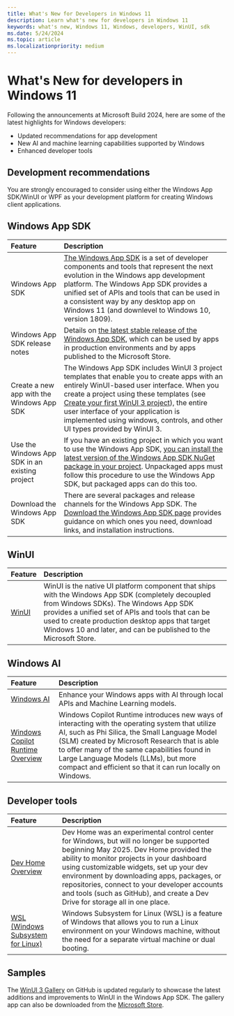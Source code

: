 ```yaml
---
title: What's New for Developers in Windows 11
description: Learn what's new for developers in Windows 11
keywords: what's new, Windows 11, Windows, developers, WinUI, sdk
ms.date: 5/24/2024
ms.topic: article
ms.localizationpriority: medium
---
```


# What's New for developers in Windows 11

Following the announcements at Microsoft Build 2024, here are some of the latest highlights for Windows developers:

* Updated recommendations for app development
* New AI and machine learning capabilities supported by Windows
* Enhanced developer tools


##  Development recommendations

You are strongly encouraged to consider using either the Windows App SDK/WinUI or WPF as your development platform for creating Windows client applications.


## Windows App SDK

Feature | Description
:------ | :------
Windows App SDK | [The Windows App SDK](../windows-app-sdk/index.md) is a set of developer components and tools that represent the next evolution in the Windows app development platform. The Windows App SDK provides a unified set of APIs and tools that can be used in a consistent way by any desktop app on Windows 11 (and downlevel to Windows 10, version 1809).
Windows App SDK release notes | Details on [the latest stable release of the Windows App SDK](../windows-app-sdk/stable-channel.md), which can be used by apps in production environments and by apps published to the Microsoft Store.
Create a new app with the Windows App SDK | The Windows App SDK includes WinUI 3 project templates that enable you to create apps with an entirely WinUI-based user interface. When you create a project using these templates (see [Create your first WinUI 3 project](../winui/winui3/create-your-first-winui3-app.md)), the entire user interface of your application is implemented using windows, controls, and other UI types provided by WinUI 3.
Use the Windows App SDK in an existing project | If you have an existing project in which you want to use the Windows App SDK, [you can install the latest version of the Windows App SDK NuGet package in your project](../windows-app-sdk/use-windows-app-sdk-in-existing-project.md). Unpackaged apps must follow this procedure to use the Windows App SDK, but packaged apps can do this too.
Download the Windows App SDK | There are several packages and release channels for the Windows App SDK. The [Download the Windows App SDK page](../windows-app-sdk/downloads.md) provides guidance on which ones you need, download links, and installation instructions.

## WinUI

Feature | Description
:------ | :------
[WinUI](../winui/winui3/index.md) | WinUI is the native UI platform component that ships with the Windows App SDK (completely decoupled from Windows SDKs). The Windows App SDK provides a unified set of APIs and tools that can be used to create production desktop apps that target Windows 10 and later, and can be published to the Microsoft Store.

## Windows AI

Feature | Description
:------ | :------
[Windows AI](/windows/ai/) | Enhance your Windows apps with AI through local APIs and Machine Learning models.
[Windows Copilot Runtime Overview](/windows/ai/overview) | Windows Copilot Runtime introduces new ways of interacting with the operating system that utilize AI, such as Phi Silica, the Small Language Model (SLM) created by Microsoft Research that is able to offer many of the same capabilities found in Large Language Models (LLMs), but more compact and efficient so that it can run locally on Windows.

## Developer tools
Feature | Description
:------ | :------
[Dev Home Overview](/windows/dev-home/) | Dev Home was an experimental control center for Windows, but will no longer be supported beginning May 2025. Dev Home  provided the ability to monitor projects in your dashboard using customizable widgets, set up your dev environment by downloading apps, packages, or repositories, connect to your developer accounts and tools (such as GitHub), and create a Dev Drive for storage all in one place.
[WSL (Windows Subsystem for Linux)](/windows/wsl/) | Windows Subsystem for Linux (WSL) is a feature of Windows that allows you to run a Linux environment on your Windows machine, without the need for a separate virtual machine or dual booting.



## Samples

The [WinUI 3 Gallery](https://github.com/microsoft/WinUI-Gallery) on GitHub is updated regularly to showcase the latest additions and improvements to WinUI in the Windows App SDK. The gallery app can also be downloaded from the [Microsoft Store](https://apps.microsoft.com/detail/9p3jfpwwdzrc).
